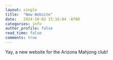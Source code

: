 ```yaml
---
layout: single
title:  "New Website"
date:   2024-10-02 15:16:04 -0700
categories: info
author_profile: false
read_time: false
comments: true
---
```


Yay, a new website for the Arizona Mahjong club!